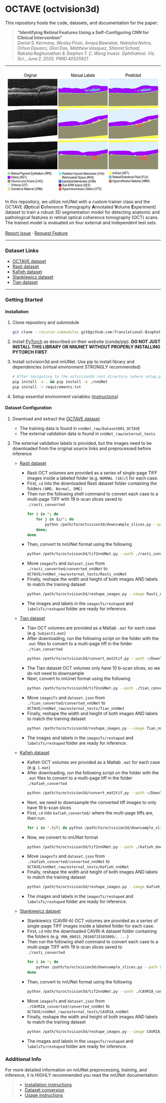 # OCTAVE (octvision3d)

This repository hosts the code, datasets, and documentation for the paper:

> **“Identifying Retinal Features Using a Self‑Configuring CNN for Clinical Intervention”**  
_Daniel S. Kermany, Wesley Poon, Anaya Bawiskar, Natasha Nehra, Orhun Davarci, Glori Das, Matthew Vasquez, Shlomit Schaal, Raksha Raghunathan & Stephen T. C. Wong
Invest. Ophthalmol. Vis. Sci., June 2, 2025; PMID 40525921_  
---

<img src="./icon.png" width="600" height="400" />

In this repository, we utilize nnUNet with a custom trainer class and the OCTAVE (**O**ptical **C**oherence **T**omography **A**nnotated **V**olume **E**xperiment) dataset to train a robust 3D segmentation model for detecting anatomic and pathological features in retinal optical coherence tomography (OCT) scans. The trained model is evaluated on four external and independent test sets.  
\
[Report Issue](https://github.com/Translational-Biophotonics-Laboratory/octvision3d/issues) · [Request Feature](https://github.com/Translational-Biophotonics-Laboratory/octvision3d/issues)

---

### Dataset Links

- [OCTAVE dataset](https://doi.org/10.5281/zenodo.14580071)
- [Rasti dataset](https://hrabbani.site123.me/available-datasets/dataset-for-oct-classification-50-normal-48-amd-50-dme)
- [Kafieh dataset](https://misp.mui.ac.ir/fa/node/1368)
- [Stankiewicz dataset](https://dsp.put.poznan.pl/cavri_database-191/)
- [Tian dataset](https://doi.org/10.1371/journal.pone.0133908.s002)

---

### Getting Started
#### Installation

1. Clone repository and submodule
    ```sh
    git clone --recurse-submodules git@github.com:Translational-Biophotonics-Laboratory/octvision3d.git
    ```

2. Install [PyTorch](https://pytorch.org/get-started/locally/) as described on their website (conda/pip). **DO NOT JUST INSTALL THIS LIBRARY OR NNUNET WITHOUT PROPERLY INSTALLING PYTORCH FIRST**

3. Install octvision3d and nnUNet. Use pip to install library and dependencies (virtual environment STRONGLY recommended)
    ```sh
    # After navigating to the octvision3d root directory (where setup.py is)
    pip install -e . && pip install -e ./nnUNet
    pip install -r requirements.txt
    ```

4. Setup essential environment variables ([instructions](https://github.com/MIC-DKFZ/nnUNet/blob/master/documentation/set_environment_variables.md))

#### Dataset Configuration

1. Download and extract the [OCTAVE dataset](https://doi.org/10.5281/zenodo.14580071)
   - The training data is found in `nnUNet_raw/Dataset001_OCTAVE`
   - The external validation data is found in `nnUNet_raw/external_tests`
2. The external validation labels is provided, but the images need to be downloaded from the original source links and preprocessed before inference

    - [Rasti dataset](https://hrabbani.site123.me/available-datasets/dataset-for-oct-classification-50-normal-48-amd-50-dme)
        - Rasti OCT volumes are provided as a series of single-page TIFF images inside a labeled folder (e.g. `NORMAL (16)/`) for each case.
        - First, `cd` into the downloaded Rasti dataset folder containing the folders `(AMD, Normal, DME)`
        - Then run the following shell command to convert each case to a multi-page TIFF with 19 b-scan slices saved to `./rasti_converted`
            ```sh
            for i in *; do
                for j in $i/*; do
                    python /path/to/octvision3d/downsample_slices.py --path $j --multifile --ext TIFF --output_dir ./rasti_converted --output_name "$(basename "$j").tif";
                done;
            done
            ```
        - Then, convert to nnUNet format using the following
          ```sh
          python /path/to/octvision3d/tif2nnUNet.py --path ./rasti_converted
          ```
        - Move `imagesTs` and `dataset.json` from `./rasti_converted/converted_nnUNet` to `OCTAVE/nnUNet_raw/external_tests/Rasti_nnUNet`
        - Finally, reshape the width and height of both images AND labels to match the training dataset
          ```sh
          python /path/to/octvision3d/reshape_images.py --image Rasti_nnUNet/imagesTs --label Rasti_nnUNet/labelsTs
          ```
        - The images and labels in the `imagesTs/reshaped` and `labelsTs/reshaped` folder are ready for inference.
          
    - [Tian dataset](https://doi.org/10.1371/journal.pone.0133908.s002)  
        - Tian OCT volumes are provided as a Matlab `.mat` for each case (e.g. `Subject1.mat`)
        - After downloading, run the following script on the folder with the `.mat` files to convert to a multi-page tiff in the folder `./tian_converted`
          ```sh
          python /path/to/octvision3d/convert_mat2tif.py --path ~/Downloads/PLOS_Tian_2015/ --key volumedata --output_dir tian_converted
          ```
        - The Tian dataset OCT volumes only have 10 b-scan slices, so we do not need to downsample
        - Next, convert to nnUnet format using the following
          ```sh
          python /path/to/octvision3d/tif2nnUNet.py --path ./tian_converted
          ```
        - Move `imagesTs` and `dataset.json` from `./tian_converted/converted_nnUNet` to `OCTAVE/nnUNet_raw/external_tests/Tian_nnUNet`
        - Finally, reshape the width and height of both images AND labels to match the training dataset
          ```sh
          python /path/to/octvision3d/reshape_images.py --image Tian_nnUNet/imagesTs --label Tian_nnUNet/labelsTs
          ```
        - The images and labels in the `imagesTs/reshaped` and `labelsTs/reshaped` folder are ready for inference.

    - [Kafieh dataset](https://misp.mui.ac.ir/fa/node/1368)
        - Kafieh OCT volumes are provided as a Matlab `.mat` for each case (e.g. `1.mat`)
        - After downloading, run the following script on the folder with the `.mat` files to convert to a multi-page tiff in the folder `./kafieh_converted`
          ```sh
          python /path/to/octvision3d/convert_mat2tif.py --path ~/Downloads/Iran_Kafieh_2013/ --key images --output_dir kafieh_converted
          ```
        - Next, we need to downsample the converted tiff images to only have 19 b-scan slices
        - First, `cd` into `kafieh_converted/` where the multi-page tiffs are, then run:
          ```sh
          for i in *.tif; do python /path/to/octvision3d/downsample_slices.py --path $i --output_dir ./kafieh_downsampled --output_name "$i"; done
          ```
        - Now, we convert to nnUNet format
          ```sh
          python /path/to/octvision3d/tif2nnUNet.py --path ./kafieh_downsampled
          ```
        - Move `imagesTs` and `dataset.json` from `./kafieh_converted/converted_nnUNet` to `OCTAVE/nnUNet_raw/external_tests/Kafieh_nnUNet`
        - Finally, reshape the width and height of both images AND labels to match the training dataset
          ```sh
          python /path/to/octvision3d/reshape_images.py --image Kafieh_nnUNet/imagesTs --label Kafieh_nnUNet/labelsTs
          ```
        - The images and labels in the `imagesTs/reshaped` and `labelsTs/reshaped` folder are ready for inference.
     
    - [Stankiewicz dataset](https://dsp.put.poznan.pl/cavri_database-191/)
        - Stankiewicz (CAVRI-A) OCT volumes are provided as a series of single-page TIFF images inside a labeled folder for each case.
        - First, `cd` into the downloaded CAVRI-A dataset folder containing the folders (e.g. `VMA_0001S_20160715103809/, ...`)
        - Then run the following shell command to convert each case to a multi-page TIFF with 19 b-scan slices saved to `./rasti_converted`
          ```sh
          for i in *; do
              python /path/to/octvision3d/downsample_slices.py --path $i --multifile --ext tiff --output_dir ./CAVRIA_converted --output_name "$i.tif";
          done
          ```
        - Then, convert to nnUNet format using the following
          ```sh
          python /path/to/octvision3d/tif2nnUNet.py --path ./CAVRIA_converted
          ```
        - Move `imagesTs` and `dataset.json` from `./CAVRIA_converted/converted_nnUNet` to `OCTAVE/nnUNet_raw/external_tests/CAVRIA_nnUNet`
        - Finally, reshape the width and height of both images AND labels to match the training dataset
          ```sh
          python /path/to/octvision3d/reshape_images.py --image CAVRIA_nnUNet/imagesTs --label CAVRIA_nnUNet/labelsTs
          ```
        - The images and labels in the `imagesTs/reshaped` and `labelsTs/reshaped` folder are ready for inference.  
      
### Additional Info

For more detailed information on nnUNet preprocessing, training, and inference, it is HIGHLY recommended you read the nnUNet documentation:
>- [Installation instructions](documentation/installation_instructions.md)
>- [Dataset conversion](documentation/dataset_format.md)
>- [Usage instructions](documentation/how_to_use_nnunet.md)


